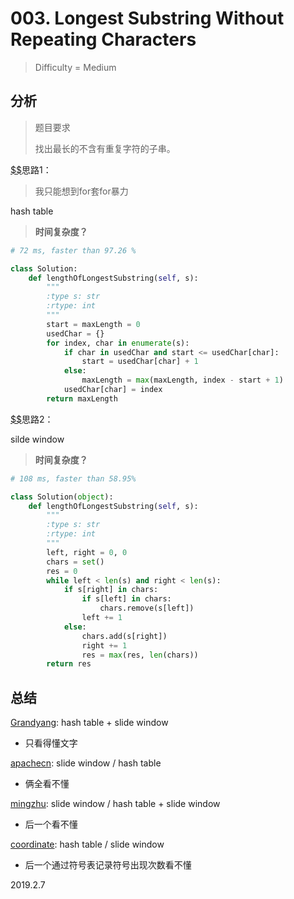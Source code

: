 # 003. Longest Substring Without Repeating Characters
> Difficulty = Medium

## 分析

> 题目要求
> 
> 找出最长的不含有重复字符的子串。

[$$](https://blog.csdn.net/qq_17550379/article/details/80547777)思路1：

> 我只能想到for套for暴力

hash table

> **时间复杂度？**

```python
# 72 ms, faster than 97.26 %

class Solution:
    def lengthOfLongestSubstring(self, s):
        """
        :type s: str
        :rtype: int
        """
        start = maxLength = 0
        usedChar = {}
        for index, char in enumerate(s):
            if char in usedChar and start <= usedChar[char]:
                start = usedChar[char] + 1
            else:
                maxLength = max(maxLength, index - start + 1)
            usedChar[char] = index
        return maxLength
```


[$$](https://blog.csdn.net/fuxuemingzhu/article/details/82022530#set_41)思路2：

silde window

> **时间复杂度？**

```python
# 108 ms, faster than 58.95%

class Solution(object):
    def lengthOfLongestSubstring(self, s):
        """
        :type s: str
        :rtype: int
        """
        left, right = 0, 0
        chars = set()
        res = 0
        while left < len(s) and right < len(s):
            if s[right] in chars:
                if s[left] in chars:
                    chars.remove(s[left])
                left += 1
            else:
                chars.add(s[right])
                right += 1
                res = max(res, len(chars))
        return res
```

## 总结

[Grandyang](http://www.cnblogs.com/grandyang/p/4480780.html): hash table + slide window
* 只看得懂文字

[apachecn](https://github.com/apachecn/awesome-algorithm/blob/master/docs/Leetcode_Solutions/Python/003._longest_substring_without_repeating_characters.md): slide window / hash table
* 俩全看不懂

[mingzhu](https://blog.csdn.net/fuxuemingzhu/article/details/82022530#set_41): slide window / hash table + slide window
* 后一个看不懂

[coordinate](https://blog.csdn.net/qq_17550379/article/details/80547777): hash table / slide window
* 后一个通过符号表记录符号出现次数看不懂

2019.2.7